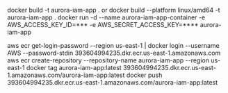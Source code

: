 docker build -t aurora-iam-app .
or
docker build --platform linux/amd64 -t aurora-iam-app .
docker run -d --name aurora-iam-app-container -e AWS_ACCESS_KEY_ID=*** -e AWS_SECRET_ACCESS_KEY=**** aurora-iam-app

aws ecr get-login-password --region us-east-1 | docker login --username AWS --password-stdin 393604994235.dkr.ecr.us-east-1.amazonaws.com
aws ecr create-repository --repository-name aurora-iam-app --region us-east-1
docker tag aurora-iam-app:latest 393604994235.dkr.ecr.us-east-1.amazonaws.com/aurora-iam-app:latest
docker push 393604994235.dkr.ecr.us-east-1.amazonaws.com/aurora-iam-app:latest

